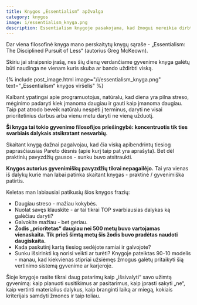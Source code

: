 ```yaml
---
title: Knygos „Essentialism“ apžvalga
category: knygos
image: i/essentialism_knyga.png
description: Essentialism knygoje pasakojama, kad žmogui nereikia dirbti tam, kad turėtų mašiną kurios dėka išleidžia pinigus ir dėl to reikia dirbti.
---
```


Dar viena filosofinė knyga mano perskaitytų knygų sąraše - „Essentialism: The Disciplined Pursuit of Less“ (autorius Greg McKeown).

Skiriu jai straipsnio įrašą, nes šių dienų verdančiame gyvenime knyga galėtų būti naudinga ne vienam kuris skuba ar bando uždirbti viską.

{% include post_image.html image="/i/essentialism_knyga.png" text="„Essentialism“ knygos viršelis" %}

Kalbant ypatingai apie programuotojus, natūralu, kad diena yra pilna streso, mėginimo padaryti kiek įmanoma daugiau ir gauti kaip įmanoma daugiau. Taip pat atrodo beveik natūralu nespėti į terminus, daryti ne visai prioritetinius darbus arba vienu metu daryti ne vieną užduotį.

**Ši knyga tai tokio gyvenimo filosofijos priešingybė: koncentruotis tik ties svarbiais dalykais atsikratant nesvarbių.**

Skaitant knygą dažnai pagalvojau, kad čia viską apibendrintų tiesiog paprasčiausias Pareto dėsnis (apie kurį taip pat yra aprašyta). Bet dėl praktinių pavyzdžių gausos - sunku buvo atsitraukti.

**Knygos autorius gyvenimiškų pavyzdžių tikrai nepagailėjo.** Tai yra vienas iš dalykų kurie man labai patinka skaitant knygas - praktinė / gyvenimiška patirtis.

Keletas man labiausiai patikusių šios knygos frazių:

* Daugiau streso - mažiau kokybės.
* Nuolat savęs klauskite - ar tai tikrai TOP svarbiausias dalykas ką galėčiau daryti?
* Galvokite mažiau - bet geriau.
* **Žodis „prioritetas“ daugiau nei 500 metų buvo vartojamas vienaskaita. Tik prieš šimtą metų šis žodis buvo pradėtas naudoti daugiskaita.**
* Kada paskutinį kartą tiesiog sedėjote ramiai ir galvojote?
* Sunku išsirinkti ką norisi veikti ar turėti? Knygoje pateiktas 90-10 modelis - manau, kad kiekvienas stipriai užsiėmęs žmogus galėtų pritaikyti šią vertinimo sistemą gyvenime ar karjeroje.

Šioje knygoje rasite tikrai daug patarimų kaip „išsivalyti“ savo užimtą gyvenimą: kaip planuoti susitikimus ar pasitarimus, kaip įprasti sakyti „ne“, kaip vertinti materialius dalykus, kaip branginti laiką ar miegą, kokiais kriterijais samdyti žmones ir taip toliau.
